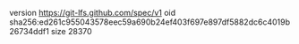 version https://git-lfs.github.com/spec/v1
oid sha256:ed261c955043578eec59a690b24ef403f697e897df5882dc6c4019b26734ddf1
size 28370
